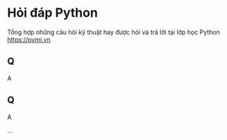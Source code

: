 # Hỏi đáp Python

Tổng hợp những câu hỏi kỹ thuật hay được hỏi và trả lời tại lớp học Python
https://pymi.vn

## Q
A

## Q
A

...
